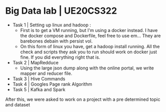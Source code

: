 # Big Data lab | UE20CS322

- Task 1 | Setting up linux and hadoop :
    - First is to get a VM running, but I'm using a docker instead. I have the docker compose and Dockerfile, feel free to use em... They are barebones debain with persist vol.
    - On this form of linux you have, get a hadoop install running. All the check and scripts they ask you to run should work on docker just fine. If you did everything right that is.
- Task 2 | MapRedduce 
    - Using the large json dump along with the online portal, we write mapper and reducer file.
- Task 3 | Hive Commands
- Task 4 | Googles Page rank Algorithm
- Task 5 | Kafka and Spark

After this, we were asked to work on a project with a pre determined topic and dataset
